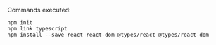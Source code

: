 Commands executed:

    npm init
    npm link typescript
    npm install --save react react-dom @types/react @types/react-dom

